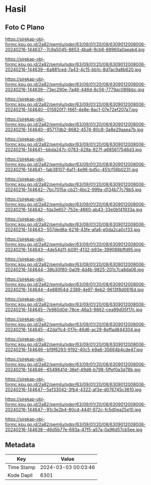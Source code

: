 # Hasil

## Foto C Plano

https://sirekap-obj-formc.kpu.go.id/2a82/pemilu/pdpr/63/09/01/20/08/6309012008006-20240216-144637--7c9a5045-8853-4ba8-9cb6-88960a0aeab4.jpg

https://sirekap-obj-formc.kpu.go.id/2a82/pemilu/pdpr/63/09/01/20/08/6309012008006-20240216-144639--6a881ced-7a43-4c15-bb1c-8d7ac9a8b620.jpg

https://sirekap-obj-formc.kpu.go.id/2a82/pemilu/pdpr/63/09/01/20/08/6309012008006-20240216-144639--73ec290e-7a46-446d-8c56-7779ac086bbc.jpg

https://sirekap-obj-formc.kpu.go.id/2a82/pemilu/pdpr/63/09/01/20/08/6309012008006-20240216-144640--015920f7-f661-4e8e-8ac1-07e72ef207a7.jpg

https://sirekap-obj-formc.kpu.go.id/2a82/pemilu/pdpr/63/09/01/20/08/6309012008006-20240216-144640--85717db2-8682-4574-80c8-3a8e29aaea7b.jpg

https://sirekap-obj-formc.kpu.go.id/2a82/pemilu/pdpr/63/09/01/20/08/6309012008006-20240216-144641--bbda247c-0783-429a-927f-a685617546d3.jpg

https://sirekap-obj-formc.kpu.go.id/2a82/pemilu/pdpr/63/09/01/20/08/6309012008006-20240216-144641--1ab38107-6a11-4e96-bd5c-451cf56b0231.jpg

https://sirekap-obj-formc.kpu.go.id/2a82/pemilu/pdpr/63/09/01/20/08/6309012008006-20240216-144642--7bc7015a-cb21-4bc2-999a-d134b77c78b5.jpg

https://sirekap-obj-formc.kpu.go.id/2a82/pemilu/pdpr/63/09/01/20/08/6309012008006-20240216-144642--fda3e657-752e-4660-ab43-33e0b141933a.jpg

https://sirekap-obj-formc.kpu.go.id/2a82/pemilu/pdpr/63/09/01/20/08/6309012008006-20240216-144643--557ded8a-6218-43fe-afa8-e0da2ca0cf33.jpg

https://sirekap-obj-formc.kpu.go.id/2a82/pemilu/pdpr/63/09/01/20/08/6309012008006-20240216-144643--4de54d11-b091-4132-b93e-399088bffd95.jpg

https://sirekap-obj-formc.kpu.go.id/2a82/pemilu/pdpr/63/09/01/20/08/6309012008006-20240216-144644--38b30f80-0a09-4d4b-9825-201c7ca8da06.jpg

https://sirekap-obj-formc.kpu.go.id/2a82/pemilu/pdpr/63/09/01/20/08/6309012008006-20240216-144644--4e88954d-2389-4e97-8eb2-9613f8d0616d.jpg

https://sirekap-obj-formc.kpu.go.id/2a82/pemilu/pdpr/63/09/01/20/08/6309012008006-20240216-144645--7e980d0d-78ce-46a3-9862-cea99d05f17c.jpg

https://sirekap-obj-formc.kpu.go.id/2a82/pemilu/pdpr/63/09/01/20/08/6309012008006-20240216-144645--42da11c4-017e-46d6-ac29-8effad844304.jpg

https://sirekap-obj-formc.kpu.go.id/2a82/pemilu/pdpr/63/09/01/20/08/6309012008006-20240216-144646--bf9f6293-9192-40c5-b9a6-35664b4cde47.jpg

https://sirekap-obj-formc.kpu.go.id/2a82/pemilu/pdpr/63/09/01/20/08/6309012008006-20240216-144646--65496414-38ef-49d6-b798-5ffef0a3d78b.jpg

https://sirekap-obj-formc.kpu.go.id/2a82/pemilu/pdpr/63/09/01/20/08/6309012008006-20240216-144647--5ef33042-3fb4-4322-af3e-d076745c3610.jpg

https://sirekap-obj-formc.kpu.go.id/2a82/pemilu/pdpr/63/09/01/20/08/6309012008006-20240216-144647--91c3e2b4-80cd-444f-972c-fc5d0ea25e10.jpg

https://sirekap-obj-formc.kpu.go.id/2a82/pemilu/pdpr/63/09/01/20/08/6309012008006-20240216-144638--46d5b77e-693a-47f5-a57a-0a96d57cb5ee.jpg


## Metadata

| Key        | Value               |
| ---------- | ------------------- |
| Time Stamp | 2024-03-03 00:03:46 |
| Kode Dapil | 6301                |



